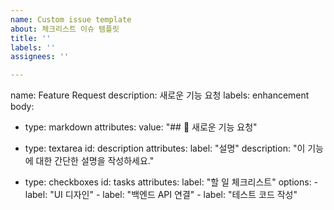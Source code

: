 ```yaml
---
name: Custom issue template
about: 체크리스트 이슈 템플릿
title: ''
labels: ''
assignees: ''

---
```


name: Feature Request
description: 새로운 기능 요청
labels: enhancement
body:
  - type: markdown
    attributes:
      value: "## 🚀 새로운 기능 요청"

  - type: textarea
    id: description
    attributes:
      label: "설명"
      description: "이 기능에 대한 간단한 설명을 작성하세요."

  - type: checkboxes
    id: tasks
    attributes:
      label: "할 일 체크리스트"
      options:
        - label: "UI 디자인"
        - label: "백엔드 API 연결"
        - label: "테스트 코드 작성"
